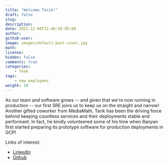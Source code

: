 ```yaml
---
title: "Welcome Tarik!"
draft: false
slug:
description:
date: 2021-12-06T11:46:59-05:00
author:
github-user:
image: images/default-post-cover.jpg
math:
license:
hidden: false
comments: true
categories:
    - Team
tags:
    - new employees
weight: 10
---
```

As our team and software grows -- and given that we're now running in production -- our first SRE joins us to keep us on the straight and narrow! Another gifted coworker from MediaMath, Tarik has been the driving force behind keeping countless services and their deployments stable and performant. In fact, he kindly volunteered some of his time when Banyan first started preparing its prototype software for production deployments in GCP!

Links of interest:

* [LinkedIn](https://www.linkedin.com/in/tarik-jabri-65a4a7b/)
* [Github](https://github.com/tjabri)
